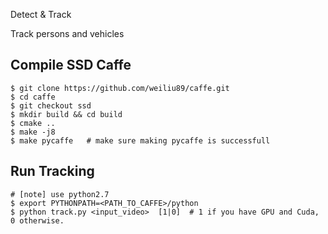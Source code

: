 Detect & Track

Track persons and vehicles

## Compile SSD Caffe

    $ git clone https://github.com/weiliu89/caffe.git
    $ cd caffe
    $ git checkout ssd
    $ mkdir build && cd build
    $ cmake ..
    $ make -j8
    $ make pycaffe   # make sure making pycaffe is successfull


## Run Tracking

    # [note] use python2.7
    $ export PYTHONPATH=<PATH_TO_CAFFE>/python
    $ python track.py <input_video>  [1|0]  # 1 if you have GPU and Cuda, 0 otherwise.
